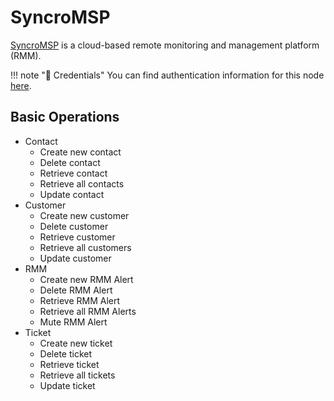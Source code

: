 # SyncroMSP

[SyncroMSP](https://syncromsp.com/) is a cloud-based remote monitoring and management platform (RMM).

!!! note "🔑 Credentials"
    You can find authentication information for this node [here](/workflow/integrations/credentials/syncroMsp/).


## Basic Operations

* Contact
    * Create new contact
    * Delete contact
    * Retrieve contact
    * Retrieve all contacts
    * Update contact
* Customer
    * Create new customer
    * Delete customer
    * Retrieve customer
    * Retrieve all customers
    * Update customer
* RMM
    * Create new RMM Alert
    * Delete RMM Alert
    * Retrieve RMM Alert
    * Retrieve all RMM Alerts
    * Mute RMM Alert
* Ticket
    * Create new ticket
    * Delete ticket
    * Retrieve ticket
    * Retrieve all tickets
    * Update ticket
